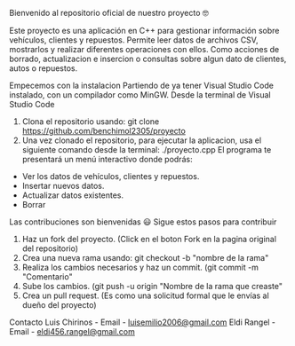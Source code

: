 Bienvenido al repositorio oficial de nuestro proyecto 🤓

Este proyecto es una aplicación en C++ para gestionar información sobre vehículos, clientes y repuestos. Permite leer datos de archivos CSV, mostrarlos y realizar diferentes operaciones con ellos. Como acciones de borrado, actualizacion e insercion o consultas sobre algun dato de clientes, autos o repuestos.

Empecemos con la instalacion
Partiendo de ya tener Visual Studio Code instalado, con un compilador como MinGW.
Desde la terminal de Visual Studio Code
1. Clona el repositorio usando:
   git clone https://github.com/benchimol2305/proyecto
2. Una vez clonado el repositorio, para ejecutar la aplicacion, usa el siguiente comando desde la terminal:
  ./proyecto.cpp
El programa te presentará un menú interactivo donde podrás:
 - Ver los datos de vehículos, clientes y repuestos. 
 - Insertar nuevos datos.
 - Actualizar datos existentes.
 - Borrar

Las contribuciones son bienvenidas 😃 
Sigue estos pasos para contribuir
1. Haz un fork del proyecto. (Click en el boton Fork en la pagina original del repositorio)
2. Crea una nueva rama usando: git checkout -b "nombre de la rama"
3. Realiza los cambios necesarios y haz un commit. (git commit -m "Comentario"
4. Sube los cambios. (git push -u origin "Nombre de la rama que creaste"
5. Crea un pull request. (Es como una solicitud formal que le envías al dueño del proyecto)

Contacto
Luis Chirinos - Email - luisemilio2006@gmail.com
Eldi Rangel - Email - eldi456.rangel@gmail.com

